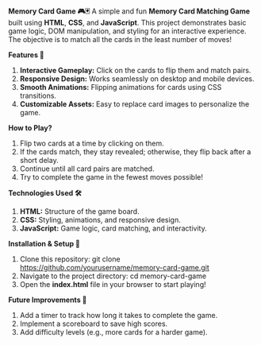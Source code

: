 **Memory Card Game 🎮🃏**
A simple and fun **Memory Card Matching Game** built using **HTML**, **CSS**, and **JavaScript**. This project demonstrates basic game logic, DOM manipulation, and styling for an interactive experience. The objective is to match all the cards in the least number of moves!


**Features 🌟**
1. **Interactive Gameplay:** Click on the cards to flip them and match pairs.
2. **Responsive Design:** Works seamlessly on desktop and mobile devices.
3. **Smooth Animations:** Flipping animations for cards using CSS transitions.
4. **Customizable Assets:** Easy to replace card images to personalize the game.


**How to Play?**
1. Flip two cards at a time by clicking on them.
2. If the cards match, they stay revealed; otherwise, they flip back after a short delay.
3. Continue until all card pairs are matched.
4. Try to complete the game in the fewest moves possible!

   
**Technologies Used 🛠️**
1. **HTML:** Structure of the game board.
2. **CSS:** Styling, animations, and responsive design.
3. **JavaScript:** Game logic, card matching, and interactivity.


**Installation & Setup 🚀**
1. Clone this repository:
    git clone https://github.com/yourusername/memory-card-game.git  
2. Navigate to the project directory:
    cd memory-card-game  
3. Open the **index.html** file in your browser to start playing!

   
**Future Improvements 🚀**
1. Add a timer to track how long it takes to complete the game.
2. Implement a scoreboard to save high scores.
3. Add difficulty levels (e.g., more cards for a harder game).
